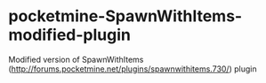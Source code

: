 pocketmine-SpawnWithItems-modified-plugin
=========================================

Modified version of SpawnWithItems (http://forums.pocketmine.net/plugins/spawnwithitems.730/) plugin
